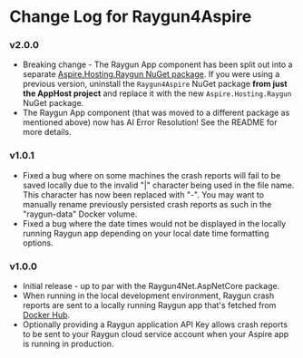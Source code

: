 # Change Log for Raygun4Aspire

### v2.0.0
- Breaking change - The Raygun App component has been split out into a separate [Aspire.Hosting.Raygun NuGet package](https://www.nuget.org/packages/Aspire.Hosting.Raygun). If you were using a previous version, uninstall the `Raygun4Aspire` NuGet package **from just the AppHost project** and replace it with the new `Aspire.Hosting.Raygun` NuGet package.
- The Raygun App component (that was moved to a different package as mentioned above) now has AI Error Resolution! See the README for more details.

### v1.0.1
- Fixed a bug where on some machines the crash reports will fail to be saved locally due to the invalid "|" character being used in the file name. This character has now been replaced with "-". You may want to manually rename previously persisted crash reports as such in the "raygun-data" Docker volume.
- Fixed a bug where the date times would not be displayed in the locally running Raygun app depending on your local date time formatting options.

### v1.0.0
- Initial release - up to par with the Raygun4Net.AspNetCore package.
- When running in the local development environment, Raygun crash reports are sent to a locally running Raygun app that's fetched from [Docker Hub](https://hub.docker.com/r/raygunowner/raygun-aspire-portal).
- Optionally providing a Raygun application API Key allows crash reports to be sent to your Raygun cloud service account when your Aspire app is running in production.